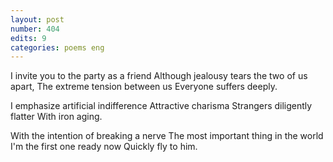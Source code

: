 ```yaml
---
layout: post
number: 404
edits: 9
categories: poems eng
---
```


I invite you to the party as a friend 
Although jealousy tears the two of us apart,
The extreme tension between us
Everyone suffers deeply.

I emphasize artificial indifference
Attractive charisma
Strangers diligently flatter
With iron aging.

With the intention of breaking a nerve
The most important thing in the world
I'm the first one ready now
Quickly fly to him.
